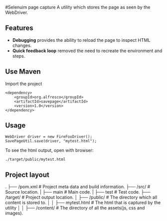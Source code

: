 #Selenuim page capture
A utility which stores the page as seen by the WebDriver.

## Features
- **Debugging** provides the ability to reload the page to inspect HTML changes.
- **Quick feedback loop** removed the need to recreate the environment and steps.

## Use Maven
Import the project
```
<dependency>
    <groupId>org.alfresco</groupId>
    <artifactId>savepage</artifactId>
    <version>1.0</version>
</dependency>
```
## Usage
```
WebDriver driver = new FireFoxDriver();
SavePageUtil.save(driver, "mytest.html");
```
To see the html output, open with browser:
```
./target/public/mytest.html
```
## Project layout

.
├── /pom.xml                    # Project meta data and build information.
├── /src/                       # Source location.
|   ├── main                    # Main code.
|   ├── test                    # Test code.
├── /target/                    # Project output location.
│   ├── /public/                # The directory which all content is stored to.
│   │   ├── mytest.html         # The html that is captured by the utility
│   │   ├── /content/           # The directory of all the assets(js, css and images).
```
